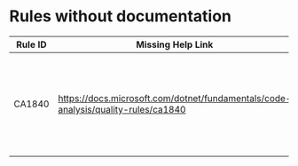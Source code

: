 # Rules without documentation

Rule ID | Missing Help Link | Title |
--------|-------------------|-------|
CA1840 | <https://docs.microsoft.com/dotnet/fundamentals/code-analysis/quality-rules/ca1840> | Provide memory-based overrides of async methods when subclassing 'Stream' |
